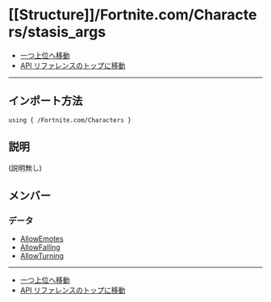 # [[Structure]]/Fortnite.com/Characters/stasis_args

- [一つ上位へ移動](../main.md)
- [API リファレンスのトップに移動](../../../main.md)

---

## インポート方法

```verse
using { /Fortnite.com/Characters }
```

## 説明

(説明無し)

## メンバー

### データ

- [AllowEmotes](./D_AllowEmotes/main.md)
- [AllowFalling](./D_AllowFalling/main.md)
- [AllowTurning](./D_AllowTurning/main.md)

---

- [一つ上位へ移動](../main.md)
- [API リファレンスのトップに移動](../../../main.md)
